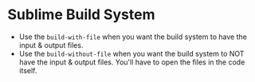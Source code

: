 # Sublime Build System

* Use the `build-with-file` when you want the build system to have the input & output files.
* Use the  `build-without-file` when you want the build system to NOT have the input & output files. You'll have to open the files in the code itself.
